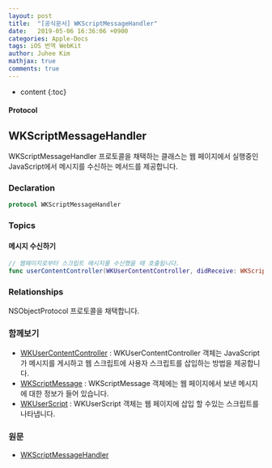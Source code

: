 ```yaml
---
layout: post
title:  "[공식문서] WKScriptMessageHandler"
date:   2019-05-06 16:36:06 +0900
categories: Apple-Docs
tags: iOS 번역 WebKit
author: Juhee Kim
mathjax: true
comments: true
---
```


* content
{:toc}
#### Protocol
## WKScriptMessageHandler
WKScriptMessageHandler 프로토콜을 채택하는 클래스는 웹 페이지에서 실행중인 JavaScript에서 메시지를 수신하는 메서드를 제공합니다.

### Declaration
```swift
protocol WKScriptMessageHandler
```

### Topics
#### 메시지 수신하기
```swift
// 웹페이지로부터 스크립트 메시지를 수신했을 때 호출됩니다.
func userContentController(WKUserContentController, didReceive: WKScriptMessage)
```

### Relationships
NSObjectProtocol 프로토콜을 채택합니다.

### 함께보기
* [WKUserContentController](https://caution-dev.github.io/apple-docs/2019/05/04/WKUserContentController.html) : WKUserContentController 객체는 JavaScript가 메시지를 게시하고 웹 스크립트에 사용자 스크립트를 삽입하는 방법을 제공합니다.
* [WKScriptMessage](https://caution-dev.github.io/apple-docs/2019/05/04/WKScriptMessage.html) : WKScriptMessage 객체에는 웹 페이지에서 보낸 메시지에 대한 정보가 들어 있습니다.
* [WKUserScript](https://caution-dev.github.io/apple-docs/2019/05/06/WKUserScript.html) : WKUserScript 객체는 웹 페이지에 삽입 할 수있는 스크립트를 나타냅니다.

### 원문
 * [WKScriptMessageHandler](https://developer.apple.com/documentation/webkit/wkscriptmessagehandler)
